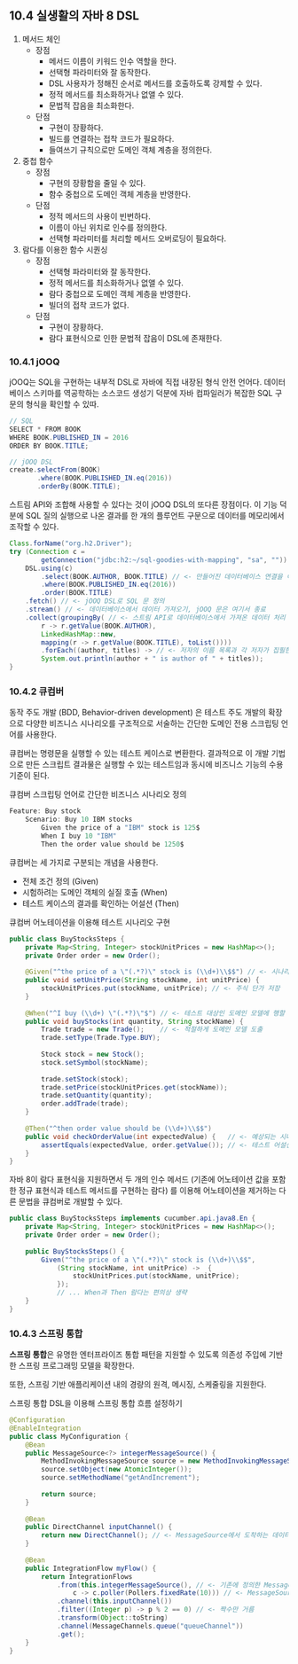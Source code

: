 ## 10.4 실생활의 자바 8 DSL
1. 메서드 체인
   - 장점
     - 메서드 이름이 키워드 인수 역할을 한다.
     - 선택형 파라미터와 잘 동작한다.
     - DSL 사용자가 정해진 순서로 메서드를 호출하도록 강제할 수 있다.
     - 정적 메서드를 최소화하거나 없앨 수 있다.
     - 문법적 잡음을 최소화한다.
   - 단점
     - 구현이 장황하다.
     - 빌드를 연결하는 접착 코드가 필요하다.
     - 들여쓰기 규칙으로만 도메인 객체 계층을 정의한다.
2. 중첩 함수
   - 장점
     - 구현의 장황함을 줄일 수 있다.
     - 함수 중첩으로 도메인 객체 계층을 반영한다.
   - 단점
     - 정적 메서드의 사용이 빈번하다.
     - 이름이 아닌 위치로 인수를 정의한다.
     - 선택형 파라미터를 처리할 메서드 오버로딩이 필요하다.
3. 람다를 이용한 함수 시퀀싱
   - 장점
     - 선택형 파라미터와 잘 동작한다.
     - 정적 메서드를 최소화하거나 없앨 수 있다.
     - 람다 중첩으로 도메인 객체 계층을 반영한다.
     - 빌더의 접착 코드가 없다.
   - 단점
     - 구현이 장황하다.
     - 람다 표현식으로 인한 문법적 잡음이 DSL에 존재한다.

### 10.4.1 jOOQ
jOOQ는 SQL을 구현하는 내부적 DSL로 자바에 직접 내장된 형식 안전 언어다. 데이터베이스 스키마를 역공학하는 소스코드 생성기 덕분에 자바 컴파일러가 복잡한 SQL 구문의 형식을 확인할 수 있따.

```java
// SQL
SELECT * FROM BOOK
WHERE BOOK.PUBLISHED_IN = 2016
ORDER BY BOOK.TITLE;

// jOOQ DSL
create.selectFrom(BOOK)
       .where(BOOK.PUBLISHED_IN.eq(2016))
       .orderBy(BOOK.TITLE);
```

스트림 API와 조합해 사용할 수 있다는 것이 jOOQ DSL의 또다른 장점이다. 이 기능 덕분에 SQL 질의 실행으로 나온 결과를 한 개의 플루언트 구문으로 데이터를 메모리에서 조작할 수 있다.
```java
Class.forName("org.h2.Driver");
try (Connection c =
        getConnection("jdbc:h2:~/sql-goodies-with-mapping", "sa", "")) { // <- SQL 데이터베이스 연결 만들기
    DSL.using(c)
        .select(BOOK.AUTHOR, BOOK.TITLE) // <- 만들어진 데이터베이스 연결을 이용해 jOOQ SQL 문 시작
        .where(BOOK.PUBLISHED_IN.eq(2016))
        .order(BOOK.TITLE)
    .fetch() // <- jOOQ DSL로 SQL 문 정의
    .stream() // <- 데이터베이스에서 데이터 가져오기, jOOQ 문은 여기서 종료
    .collect(groupingBy( // <- 스트림 API로 데이터베이스에서 가져온 데이터 처리 시작
        r -> r.getValue(BOOK.AUTHOR),
        LinkedHashMap::new,
        mapping(r -> r.getValue(BOOK.TITLE), toList())))
        .forEach((author, titles) -> // <- 저자의 이름 목록과 각 저자가 집필한 책들을 출력 
        System.out.println(author + " is author of " + titles));
}
```

### 10.4.2 큐컴버
동작 주도 개발 (BDD, Behavior-driven development) 은 테스트 주도 개발의 확장으로 다양한 비즈니스 시나리오를 구조적으로 서술하는 간단한 도메인 전용 스크립팅 언어를 사용한다.

큐컴버는 명령문을 실행할 수 있는 테스트 케이스로 변환한다. 결과적으로 이 개발 기법으로 만든 스크립트 결과물은 실행할 수 있는 테스트임과 동시에 비즈니스 기능의 수용 기준이 된다.

큐컴버 스크립팅 언어로 간단한 비즈니스 시나리오 정의
```java
Feature: Buy stock
    Scenario: Buy 10 IBM stocks
        Given the price of a "IBM" stock is 125$
        When I buy 10 "IBM"
        Then the order value should be 1250$
```

큐컴버는 세 가지로 구분되는 개념을 사용한다.
- 전체 조건 정의 (Given)
- 시험하려는 도메인 객체의 실질 호출 (When)
- 테스트 케이스의 결과를 확인하는 어설션 (Then)

큐컴버 어노테이션을 이용해 테스트 시나리오 구현
```java
public class BuyStocksSteps {
    private Map<String, Integer> stockUnitPrices = new HashMap<>();
    private Order order = new Order();
	
    @Given("^the price of a \"(.*?)\" stock is (\\d+)\\$$") // <- 시나리오의 전제 조건인 주식 단가 정의
    public void setUnitPrice(String stockName, int unitPrice) {
		stockUnitPrices.put(stockName, unitPrice); // <- 주식 단가 저장
    }
	
    @When("^I buy (\\d+) \"(.*?)\"$") // <- 테스트 대상인 도메인 모델에 행할 액션 정의
    public void buyStocks(int quantity, String stockName) {
        Trade trade = new Trade();    // <- 적절하게 도메인 모델 도출
        trade.setType(Trade.Type.BUY);
		
        Stock stock = new Stock();
        stock.setSymbol(stockName);
        
        trade.setStock(stock);
        trade.setPrice(stockUnitPrices.get(stockName));
        trade.setQuantity(quantity);
        order.addTrade(trade);
    }
	
    @Then("^then order value should be (\\d+)\\$$")
    public void checkOrderValue(int expectedValue) {   // <- 예상되는 시나리오 결과 정의
        assertEquals(expectedValue, order.getValue()); // <- 테스트 어설션 확인
    }
}
```

자바 8이 람다 표현식을 지원하면서 두 개의 인수 메서드 (기존에 어노테이션 값을 포함한 정규 표현식과 테스트 메서드를 구현하는 람다) 를 이용해 어노테이션을 제거하는 다른 문법을 큐컴버로 개발할 수 있다.
```java
public class BuyStocksSteps implements cucumber.api.java8.En {
    private Map<String, Integer> stockUnitPrices = new HashMap<>();
    private Order order = new Order();
	
    public BuyStocksSteps() {
        Given("^the price of a \"(.*?)\" stock is (\\d+)\\$$",
            (String stockName, int unitPrice) ->  {
                stockUnitPrices.put(stockName, unitPrice);
            });
            // ... When과 Then 람다는 편의상 생략
    }
}
```

### 10.4.3 스프링 통합
**스프링 통합**은 유명한 엔터프라이즈 통합 패턴을 지원할 수 있도록 의존성 주입에 기반한 스프링 프로그래밍 모델을 확장한다.

또한, 스프링 기반 애플리케이션 내의 경량의 원격, 메시징, 스케줄링을 지원한다. 

스프링 통합 DSL을 이용해 스프링 통합 흐름 설정하기

```java
@Configuration
@EnableIntegration
public class MyConfiguration {
    @Bean
    public MessageSource<?> integerMessageSource() {
        MethodInvokingMessageSource source = new MethodInvokingMessageSource(); // <- 호출 시 AtomicInteger를 증가시키는 새 MessageSource 생성
        source.setObject(new AtomicInteger());
        source.setMethodName("getAndIncrement");
        
        return source;
    }
	
	@Bean
    public DirectChannel inputChannel() {
		return new DirectChannel(); // <- MessageSource에서 도착하는 데이터를 나르는 채널
    }
	
	@Bean
    public IntegrationFlow myFlow() {
		return IntegrationFlows
            .from(this.integerMessageSource(), // <- 기존에 정의한 MessageSource를 IntegrationFlow의 입력으로 사용
                c -> c.poller(Pollers.fixedRate(10))) // <- MessageSource를 폴링하면서 MessageSource가 나르는 데이터를 가져옴
            .channel(this.inputChannel())
            .filter((Integer p) -> p % 2 == 0) // <- 짝수만 거름
            .transform(Object::toString)
            .channel(MessageChannels.queue("queueChannel"))
            .get();
    }
}
```